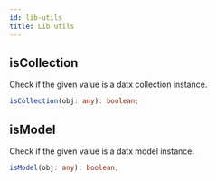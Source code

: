 ```yaml
---
id: lib-utils
title: Lib utils
---
```


## isCollection

Check if the given value is a datx collection instance.

```typescript
isCollection(obj: any): boolean;
```

## isModel

Check if the given value is a datx model instance.

```typescript
isModel(obj: any): boolean;
```
